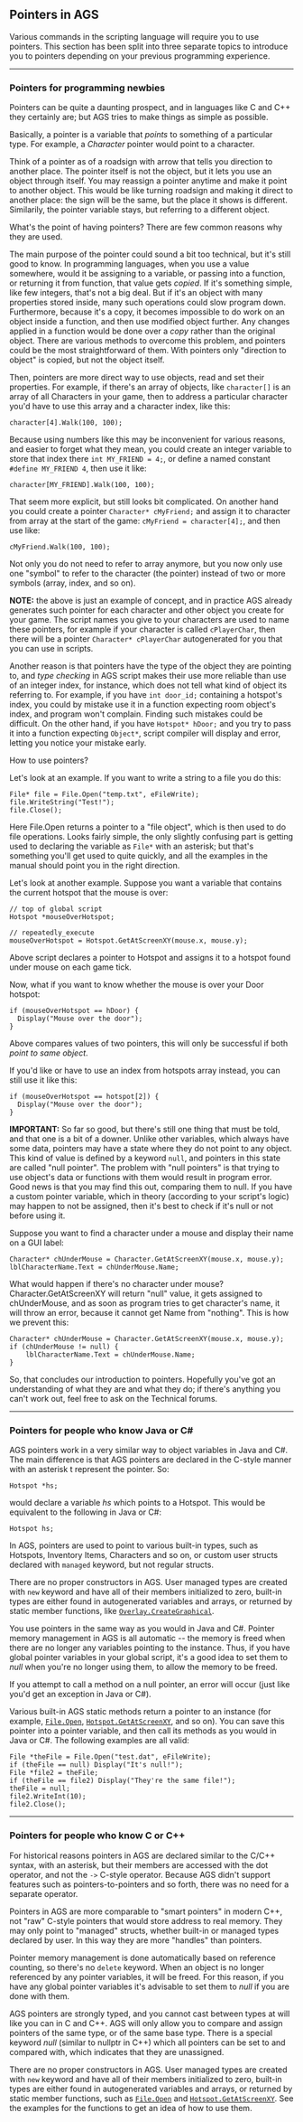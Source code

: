 ## Pointers in AGS

Various commands in the scripting language will require you to use
pointers. This section has been split into three separate topics to
introduce you to pointers depending on your previous programming
experience.

---

### Pointers for programming newbies

Pointers can be quite a daunting prospect, and in languages like C and
C++ they certainly are; but AGS tries to make things as simple as
possible.

Basically, a pointer is a variable that *points* to something of a
particular type. For example, a *Character* pointer would point to
a character.

Think of a pointer as of a roadsign with arrow that tells you direction to another place. The pointer itself is not the object, but it lets you use an object through itself. You may reassign a pointer anytime and make it point to another object. This would be like turning roadsign and making it direct to another place: the sign will be the same, but the place it shows is different. Similarily, the pointer variable stays, but referring to a different object.

What's the point of having pointers? There are few common reasons why they are used.

The main purpose of the pointer could sound a bit too technical, but it's still good to know. In programming languages, when you use a value somewhere, would it be assigning to a variable, or passing into a function, or returning it from function, that value gets *copied*. If it's something simple, like few integers, that's not a big deal. But if it's an object with many properties stored inside, many such operations could slow program down.
Furthermore, because it's a copy, it becomes impossible to do work on an object inside a function, and then use modified object further. Any changes applied in a function would be done over a *copy* rather than the original object.
There are various methods to overcome this problem, and pointers could be the most straightforward of them. With pointers only "direction to object" is copied, but not the object itself.

Then, pointers are more direct way to use objects, read and set their properties. For example, if there's an array of objects, like `character[]` is an array of all Characters in your game, then to address a particular character you'd have to use this array and a character index, like this:

    character[4].Walk(100, 100);

Because using numbers like this may be inconvenient for various reasons, and easier to forget what they mean, you could create an integer variable to store that index there `int MY_FRIEND = 4;`, or define a named constant `#define MY_FRIEND 4`, then use it like:

    character[MY_FRIEND].Walk(100, 100);

That seem more explicit, but still looks bit complicated.
On another hand you could create a pointer `Character* cMyFriend;` and assign it to character from array at the start of the game: `cMyFriend = character[4];`, and then use like:

    cMyFriend.Walk(100, 100);

Not only you do not need to refer to array anymore, but you now only use one "symbol" to refer to the character (the pointer) instead of two or more symbols (array, index, and so on).

**NOTE:** the above is just an example of concept, and in practice AGS already generates such pointer for each character and other object you create for your game. The script names you give to your characters are used to name these pointers, for example if your character is called `cPlayerChar`, then there will be a pointer `Character* cPlayerChar` autogenerated for you that you can use in scripts.

Another reason is that pointers have the type of the object they are pointing to, and *type checking* in AGS script makes their use more reliable than use of an integer index, for instance, which does not tell what kind of object its referring to. For example, if you have `int door_id;` containing a hotspot's index, you could by mistake use it in a function expecting room object's index, and program won't complain. Finding such mistakes could be difficult. On the other hand, if you have `Hotspot* hDoor;` and you try to pass it into a function expecting `Object*`, script compiler will display and error, letting you notice your mistake early.

How to use pointers?

Let's look at an example. If you want to write a string to a file you do this:

    File* file = File.Open("temp.txt", eFileWrite);
    file.WriteString("Test!");
    file.Close();

Here File.Open returns a pointer to a "file object", which is then used to do file operations. Looks fairly simple, the only slightly confusing part is
getting used to declaring the variable as `File*` with an asterisk; but that's something you'll get used to quite quickly, and all the examples in the manual should point you in the right direction.

Let's look at another example. Suppose you want a variable that contains the current hotspot that the mouse is over:

    // top of global script
    Hotspot *mouseOverHotspot;

    // repeatedly_execute
    mouseOverHotspot = Hotspot.GetAtScreenXY(mouse.x, mouse.y);

Above script declares a pointer to Hotspot and assigns it to a hotspot found under mouse on each game tick.

Now, what if you want to know whether the mouse is over your Door hotspot:

    if (mouseOverHotspot == hDoor) {
      Display("Mouse over the door");
    }

Above compares values of two pointers, this will only be successful if both *point to same object*.

If you'd like or have to use an index from hotspots array instead, you can still use it like this:

    if (mouseOverHotspot == hotspot[2]) {
      Display("Mouse over the door");
    }

**IMPORTANT:** So far so good, but there's still one thing that must be told, and that one is a bit of a downer. Unlike other variables, which always have some data, pointers may have a state where they do not point to any object. This kind of value is defined by a keyword `null`, and pointers in this state are called "null pointer".
The problem with "null pointers" is that trying to use object's data or functions with them would result in program error. Good news is that you may find this out, comparing them to null. If you have a custom pointer variable, which in theory (according to your script's logic) may happen to not be assigned, then it's best to check if it's null or not before using it.

Suppose you want to find a character under a mouse and display their name on a GUI label:

    Character* chUnderMouse = Character.GetAtScreenXY(mouse.x, mouse.y);
    lblCharacterName.Text = chUnderMouse.Name;

What would happen if there's no character under mouse? Character.GetAtScreenXY will return "null" value, it gets assigned to chUnderMouse, and as soon as program tries to get character's name, it will throw an error, because it cannot get Name from "nothing". This is how we prevent this:

    Character* chUnderMouse = Character.GetAtScreenXY(mouse.x, mouse.y);
    if (chUnderMouse != null) {
        lblCharacterName.Text = chUnderMouse.Name;
    }

So, that concludes our introduction to pointers. Hopefully you've got an
understanding of what they are and what they do; if there's anything you
can't work out, feel free to ask on the Technical forums.

---

### Pointers for people who know Java or C#

AGS pointers work in a very similar way to object variables in Java and
C#. The main difference is that AGS pointers are declared in the
C-style manner with an asterisk t represent the pointer. So:

    Hotspot *hs;

would declare a variable *hs* which points to a Hotspot. This would be
equivalent to the following in Java or C#:

    Hotspot hs;

In AGS, pointers are used to point to various built-in types, such as
Hotspots, Inventory Items, Characters and so on, or custom user structs declared with `managed` keyword, but not regular structs.

There are no proper constructors in AGS. User managed types are created with `new` keyword and have all of their members initialized to zero, built-in types are either found in autogenerated variables and arrays, or returned by static member functions, like [`Overlay.CreateGraphical`](Overlay#overlaycreategraphical).

You use pointers in the same way as you would in Java and C#. Pointer memory management in AGS is all automatic -- the memory is freed
when there are no longer any variables pointing to the instance. Thus,
if you have global pointer variables in your global script, it's a good
idea to set them to *null* when you're no longer using them, to allow
the memory to be freed.

If you attempt to call a method on a null pointer, an error will occur
(just like you'd get an exception in Java or C#).

Various built-in AGS static methods return a pointer to an instance (for
example, [`File.Open`](File#fileopen),
[`Hotspot.GetAtScreenXY`](Hotspot#hotspotgetatscreenxy), and so on).
You can save this pointer into a pointer variable, and then call its
methods as you would in Java or C#. The following examples are all
valid:

    File *theFile = File.Open("test.dat", eFileWrite);
    if (theFile == null) Display("It's null!");
    File *file2 = theFile;
    if (theFile == file2) Display("They're the same file!");
    theFile = null;
    file2.WriteInt(10);
    file2.Close();

---

### Pointers for people who know C or C++

For historical reasons pointers in AGS are declared similar to the C/C++ syntax, with
an asterisk, but their members are accessed with the dot operator, and not the `->`
C-style operator. Because AGS didn't support features such as
pointers-to-pointers and so forth, there was no need for a separate
operator.

Pointers in AGS are more comparable to "smart pointers" in modern C++, not "raw" C-style pointers that would store address to real memory.
They may only point to "managed" structs, whether built-in or managed types declared by user. In this way they are more "handles" than pointers.

Pointer memory management is done automatically based on reference counting, so there's no `delete` keyword. When an object is no longer referenced by any pointer variables, it will be freed. For this reason, if you have any
global pointer variables it's advisable to set them to *null* if you are
done with them.

AGS pointers are strongly typed, and you cannot cast between types at
will like you can in C and C++. AGS will only allow you to compare and
assign pointers of the same type, or of the same base type. There is a
special keyword *null* (similar to nullptr in C++) which all pointers can be set to and compared
with, which indicates that they are unassigned.

There are no proper constructors in AGS. User managed types are created with `new` keyword and have all of their members initialized to zero, built-in types are either found in autogenerated variables and arrays, or returned by static member functions, such as
[`File.Open`](File#fileopen) and
[`Hotspot.GetAtScreenXY`](Hotspot#hotspotgetatscreenxy). See the
examples for the functions to get an idea of how to use them.
